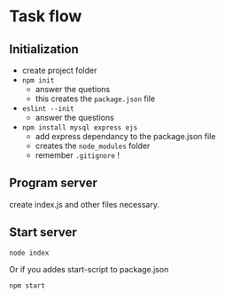 # Task flow

## Initialization

- create project folder
- `npm init`  
  - answer the quetions
  - this creates the `package.json` file
- `eslint --init`
  - answer the questions
- `npm install mysql express ejs`
  - add express dependancy to the package.json file
  - creates the `node_modules` folder
  - remember `.gitignore` !

## Program server

create index.js and other files necessary.

## Start server

  ```shell
  node index
  ```

Or if you addes start-script to package.json

  ```shell
  npm start
  ```
